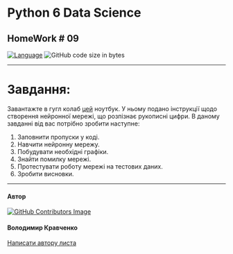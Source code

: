 # Python 6 Data Science
## HomeWork # 09

[![Language](https://img.shields.io/badge/language-python-blue)](https://www.python.org)
![GitHub code size in bytes](https://img.shields.io/github/languages/code-size/VlodyaKr/Python-6-Data-Science-HomeWork-09)

---
# Завдання:

Завантажте в гугл колаб [цей](https://drive.google.com/file/d/1ni6HIPMxXPG-hENEoSXalChHaq4Shqko/view?usp=sharing) ноутбук. У ньому подано інструкції щодо створення нейронної мережі, що розпізнає рукописні цифри. В даному завданні від вас потрібно зробити наступне:

1. Заповнити пропуски у коді.
2. Навчити нейронну мережу.
3. Побудувати необхідні графіки.
4. Знайти помилку мережі.
5. Протестувати роботу мережі на тестових даних.
6. Зробити висновки.

---

#### Автор
[![GitHub Contributors Image](https://contrib.rocks/image?repo=VlodyaKr/Python-6-Data-Science-HomeWork-09)](https://github.com/VlodyaKr)

#### Володимир Кравченко
[Написати автору листа](mailto:vlodya@gmail.com?subject=Python-6-Data-Science-HomeWork-09)
